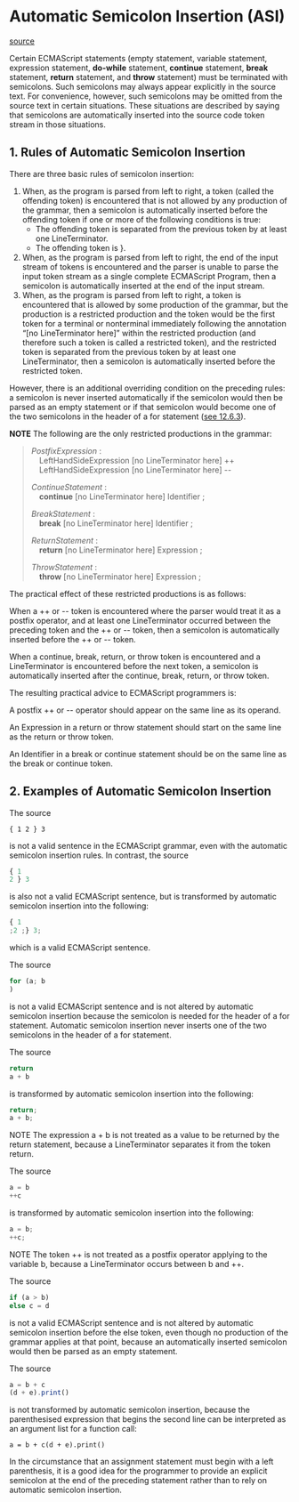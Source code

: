 # Automatic Semicolon Insertion (ASI)

[source](https://www.ecma-international.org/ecma-262/5.1/#sec-7.9)

Certain ECMAScript statements (empty statement, variable statement, expression statement, **do-while** statement, **continue** statement, **break** statement, **return** statement, and **throw** statement) must be terminated with semicolons. Such semicolons may always appear explicitly in the source text. For convenience, however, such semicolons may be omitted from the source text in certain situations. These situations are described by saying that semicolons are automatically inserted into the source code token stream in those situations.

## 1. Rules of Automatic Semicolon Insertion

There are three basic rules of semicolon insertion:

1. When, as the program is parsed from left to right, a token (called the offending token) is encountered that is not allowed by any production of the grammar, then a semicolon is automatically inserted before the offending token if one or more of the following conditions is true:
   * The offending token is separated from the previous token by at least one LineTerminator.
   * The offending token is }.
2. When, as the program is parsed from left to right, the end of the input stream of tokens is encountered and the parser is unable to parse the input token stream as a single complete ECMAScript Program, then a semicolon is automatically inserted at the end of the input stream.
3. When, as the program is parsed from left to right, a token is encountered that is allowed by some production of the grammar, but the production is a restricted production and the token would be the first token for a terminal or nonterminal immediately following the annotation “[no LineTerminator here]” within the restricted production (and therefore such a token is called a restricted token), and the restricted token is separated from the previous token by at least one LineTerminator, then a semicolon is automatically inserted before the restricted token.

However, there is an additional overriding condition on the preceding rules: a semicolon is never inserted automatically if the semicolon would then be parsed as an empty statement or if that semicolon would become one of the two semicolons in the header of a for statement ([see 12.6.3](https://www.ecma-international.org/ecma-262/5.1/#sec-12.6.3)).

**NOTE** The following are the only restricted productions in the grammar:

> *PostfixExpression* :  
> &emsp;LeftHandSideExpression [no LineTerminator here] ++  
> &emsp;LeftHandSideExpression [no LineTerminator here] --  
> 
> *ContinueStatement* :  
> &emsp;**continue** [no LineTerminator here] Identifier ;
> 
> *BreakStatement* :  
> &emsp;**break** [no LineTerminator here] Identifier ;
>
> *ReturnStatement* :  
> &emsp;**return** [no LineTerminator here] Expression ;
>
> *ThrowStatement* :  
> &emsp;**throw** [no LineTerminator here] Expression ;

The practical effect of these restricted productions is as follows:

When a ++ or -- token is encountered where the parser would treat it as a postfix operator, and at least one LineTerminator occurred between the preceding token and the ++ or -- token, then a semicolon is automatically inserted before the ++ or -- token.

When a continue, break, return, or throw token is encountered and a LineTerminator is encountered before the next token, a semicolon is automatically inserted after the continue, break, return, or throw token.

The resulting practical advice to ECMAScript programmers is:

A postfix ++ or -- operator should appear on the same line as its operand.

An Expression in a return or throw statement should start on the same line as the return or throw token.

An Identifier in a break or continue statement should be on the same line as the break or continue token.

## 2. Examples of Automatic Semicolon Insertion

The source

`{ 1 2 } 3`

is not a valid sentence in the ECMAScript grammar, even with the automatic semicolon insertion rules. In contrast, the source

```js
{ 1
2 } 3
```

is also not a valid ECMAScript sentence, but is transformed by automatic semicolon insertion into the following:

```js
{ 1
;2 ;} 3;
```

which is a valid ECMAScript sentence.

The source

```js
for (a; b
)
```

is not a valid ECMAScript sentence and is not altered by automatic semicolon insertion because the semicolon is needed for the header of a for statement. Automatic semicolon insertion never inserts one of the two semicolons in the header of a for statement.

The source

```js
return
a + b
```

is transformed by automatic semicolon insertion into the following:

```js
return;
a + b;
```

NOTE The expression a + b is not treated as a value to be returned by the return statement, because a LineTerminator separates it from the token return.

The source

```js
a = b
++c
```

is transformed by automatic semicolon insertion into the following:

```js
a = b;
++c;
```

NOTE The token ++ is not treated as a postfix operator applying to the variable b, because a LineTerminator occurs between b and ++.

The source

```js
if (a > b)
else c = d
```

is not a valid ECMAScript sentence and is not altered by automatic semicolon insertion before the else token, even though no production of the grammar applies at that point, because an automatically inserted semicolon would then be parsed as an empty statement.

The source

```js
a = b + c
(d + e).print()
```

is not transformed by automatic semicolon insertion, because the parenthesised expression that begins the second line can be interpreted as an argument list for a function call:

`a = b + c(d + e).print()`

In the circumstance that an assignment statement must begin with a left parenthesis, it is a good idea for the programmer to provide an explicit semicolon at the end of the preceding statement rather than to rely on automatic semicolon insertion.